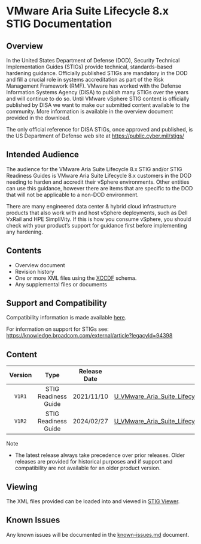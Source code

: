 # VMware Aria Suite Lifecycle 8.x STIG Documentation

## Overview
In the United States Department of Defense (DOD), Security Technical Implementation Guides (STIGs) provide technical, standards-based hardening guidance. Officially published STIGs are mandatory in the DOD and fill a crucial role in systems accreditation as part of the Risk Management Framework (RMF). VMware has worked with the Defense Information Systems Agency (DISA) to publish many STIGs over the years and will continue to do so. Until VMware vSphere STIG content is officially published by DISA we want to make our submitted content available to the community. More information is available in the overview document provided in the download.

The only official reference for DISA STIGs, once approved and published, is the US Department of Defense web site at https://public.cyber.mil/stigs/

## Intended Audience
The audience for the VMware Aria Suite Lifecycle 8.x STIG and/or STIG Readiness Guides is VMware Aria Suite Lifecycle 8.x customers in the DOD needing to harden and accredit their vSphere environments. Other entities can use this guidance, however there are items that are specific to the DOD that will not be applicable to a non-DOD environment.

There are many engineered data center & hybrid cloud infrastructure products that also work with and host vSphere deployments, such as Dell VxRail and HPE SimpliVity. If this is how you consume vSphere, you should check with your product’s support for guidance first before implementing any hardening.

## Contents
- Overview document
- Revision history
- One or more XML files using the [XCCDF](https://csrc.nist.gov/Projects/Security-Content-Automation-Protocol/Specifications/xccdf) schema.
- Any supplemental files or documents

## Support and Compatibility
Compatibility information is made available [here](../README.md#compatibility).

For information on support for STIGs see: https://knowledge.broadcom.com/external/article?legacyId=94398

## Content
|      Version      |        Type        |     Release Date   |      Download      |
|:-----------------:|:------------------:|:------------------:|:------------------:|
|     `V1R1`        |STIG Readiness Guide|     2021/11/10     |[U_VMware_Aria_Suite_Lifecycle_8x_STIG_Readiness_Guide_v1r1.zip](U_VMware_Aria_Suite_Lifecycle_8x_STIG_Readiness_Guide_v1r1.zip)|
|     `V1R2`        |STIG Readiness Guide|     2024/02/27     |[U_VMware_Aria_Suite_Lifecycle_8x_STIG_Readiness_Guide_v1r2.zip](U_VMware_Aria_Suite_Lifecycle_8x_STIG_Readiness_Guide_v1r2.zip)|

> [!NOTE]
> - The latest release always take precedence over prior releases. Older releases are provided for historical purposes and if support and compatibility are not available for an older product version.  

## Viewing
The XML files provided can be loaded into and viewed in [STIG Viewer](https://public.cyber.mil/stigs/stig-viewing-tools/).  

## Known Issues
Any known issues will be documented in the [known-issues.md](known-issues.md) document.  